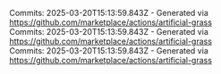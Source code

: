 Commits: 2025-03-20T15:13:59.843Z - Generated via https://github.com/marketplace/actions/artificial-grass
<br>
Commits: 2025-03-20T15:13:59.843Z - Generated via https://github.com/marketplace/actions/artificial-grass
<br>
Commits: 2025-03-20T15:13:59.843Z - Generated via https://github.com/marketplace/actions/artificial-grass
<br>
